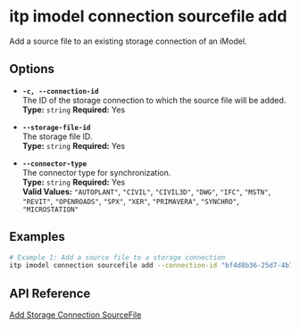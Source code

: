 # itp imodel connection sourcefile add

Add a source file to an existing storage connection of an iModel.

## Options

- **`-c, --connection-id`**  
  The ID of the storage connection to which the source file will be added.  
  **Type:** `string` **Required:** Yes

- **`--storage-file-id`**  
  The storage file ID.  
  **Type:** `string` **Required:** Yes

- **`--connector-type`**  
  The connector type for synchronization.  
  **Type:** `string` **Required:** Yes  
  **Valid Values:** `"AUTOPLANT"`, `"CIVIL"`, `"CIVIL3D"`, `"DWG"`, `"IFC"`, `"MSTN"`, `"REVIT"`, `"OPENROADS"`, `"SPX"`, `"XER"`, `"PRIMAVERA"`, `"SYNCHRO"`, `"MICROSTATION"`

## Examples

```bash
# Example 1: Add a source file to a storage connection
itp imodel connection sourcefile add --connection-id "bf4d8b36-25d7-4b72-b38b-12c1f0325f42" --storage-file-id "t5bDFuN4qUa9ojVw1E5FGtldp8BgSbNCiJ2XMdiT-cA" --connector-type "MSTN"
```

## API Reference

[Add Storage Connection SourceFile](https://developer.bentley.com/apis/synchronization/operations/add-storage-connection-sourcefile/)
